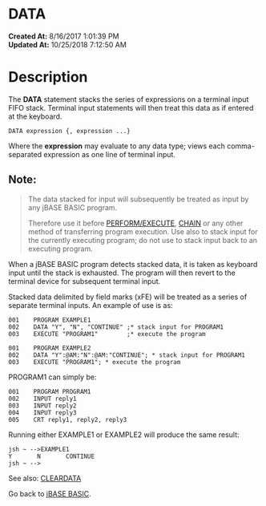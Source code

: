 # DATA

**Created At:** 8/16/2017 1:01:39 PM  
**Updated At:** 10/25/2018 7:12:50 AM  


# Description 

The **DATA** statement stacks the series of expressions on a terminal input FIFO stack. Terminal input statements will then treat this data as if entered at the keyboard.

```
DATA expression {, expression ...}
```

Where the **expression** may evaluate to any data type; views each comma-separated expression as one line of terminal input.

## Note:


> The data stacked for input will subsequently be treated as input by any jBASE BASIC program.
> 
> Therefore use it before [PERFORM/EXECUTE](269198-execute), [CHAIN](264324-chain) or any other method of transferring program execution. Use also to stack input for the currently executing program; do not use to stack input back to an executing program.


When a jBASE BASIC program detects stacked data, it is taken as keyboard input until the stack is exhausted. The program will then revert to the terminal device for subsequent terminal input.

Stacked data delimited by field marks (xFE) will be treated as a series of separate terminal inputs. An example of use is as:

```
001    PROGRAM EXAMPLE1
002    DATA "Y", "N", "CONTINUE" ;* stack input for PROGRAM1
003    EXECUTE "PROGRAM1"        ;* execute the program

001    PROGRAM EXAMPLE2
002    DATA "Y":@AM:"N":@AM:"CONTINUE"; * stack input for PROGRAM1
003    EXECUTE "PROGRAM1"; * execute the program
```



PROGRAM1 can simply be:

```
001    PROGRAM PROGRAM1
002    INPUT reply1
003    INPUT reply2
004    INPUT reply3
005    CRT reply1, reply2, reply3
```



Running either EXAMPLE1 or EXAMPLE2 will produce the same result:

```
jsh ~ -->EXAMPLE1
Y       N       CONTINUE
jsh ~ -->
```



See also: [CLEARDATA](266852-cleardata)

Go back to [jBASE BASIC](263498-jbase-basic).
